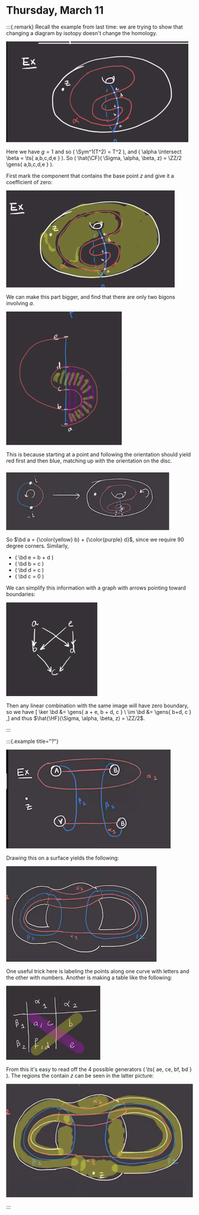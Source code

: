 # Thursday, March 11


:::{.remark}
Recall the example from last time: we are trying to show that changing a diagram by isotopy doesn't change the homology.

![image_2021-03-11-11-16-15](figures/image_2021-03-11-11-16-15.png)

Here we have $g=1$ and so \( \Sym^1(T^2) = T^2 \), and \( \alpha \intersect \beta = \ts{ a,b,c,d,e } \).
So \( \hat{\CF}( \Sigma, \alpha, \beta, z) = \ZZ/2 \gens{ a,b,c,d,e }  \).

First mark the component that contains the base point $z$ and give it a coefficient of zero:

![image_2021-03-11-11-18-34](figures/image_2021-03-11-11-18-34.png)

We can make this part bigger, and find that there are only two bigons involving $a$.

![image_2021-03-11-11-23-41](figures/image_2021-03-11-11-23-41.png)

This is because starting at a point and following the orientation should yield red first and then blue, matching up with the orientation on the disc.

![image_2021-03-11-11-35-44](figures/image_2021-03-11-11-35-44.png)

So $\bd a = {\color{yellow} b} + {\color{purple} d}$, since we require 90 degree corners.
Similarly, 

- \( \bd e = b + d \) 
- \( \bd b = c \) 
- \( \bd d = c \) 
- \( \bd c = 0 \) 

We can simplify this information with a graph with arrows pointing toward boundaries:

![image_2021-03-11-11-29-41](figures/image_2021-03-11-11-29-41.png)

Then any linear combination with the same image will have zero boundary, so we have
\[
\ker \bd &= \gens{ a + e, b + d, c } \\
\im \bd &= \gens{ b+d, c } 
,\]
and thus $\hat{\HF}(\Sigma, \alpha, \beta, z) = \ZZ/2$.

:::



:::{.example title="?"}

![image_2021-03-11-11-37-28](figures/image_2021-03-11-11-37-28.png)

Drawing this on a surface yields the following:

![image_2021-03-11-12-01-09](figures/image_2021-03-11-12-01-09.png)

One useful trick here is labeling the points along one curve with letters and the other with numbers.
Another is making a table like the following:

![image_2021-03-11-12-05-41](figures/image_2021-03-11-12-05-41.png)

From this it's easy to read off the 4 possible generators \( \ts{ ae, ce, bf, bd } \).
The regions the contain $z$ can be seen in the latter picture:

![image_2021-03-11-12-07-48](figures/image_2021-03-11-12-07-48.png)




:::

